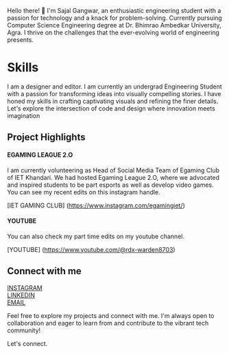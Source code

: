 Hello there! 👋 I'm Sajal Gangwar, an enthusiastic engineering student with a passion for technology and a knack for problem-solving. Currently pursuing Computer Science Engineering degree at Dr. Bhimrao Ambedkar University, Agra. I thrive on the challenges that the ever-evolving world of engineering presents.

# Skills
I am a designer and editor. I am currently an undergrad Engineering Student with a passion for transforming ideas into visually compelling stories.
I have honed my skills in crafting captivating visuals and refining the finer details.
Let's explore the intersection of code and design where innovation meets imagination

## Project Highlights

#### EGAMING LEAGUE 2.O
I am currently volunteering as Head of Social Media Team of Egaming Club of IET Khandari. We had hosted Egaming League 2.O, where we advocated and inspired students to 
be part esports as well as develop video games. You can see my recent edits on this instagram handle.

[IET GAMING CLUB] (https://www.instagram.com/egamingiet/)

#### YOUTUBE
You can also check my part time edits on my youtube channel.

[YOUTUBE] (https://www.youtube.com/@rdx-warden8703)

## Connect with me
[INSTAGRAM](https://www.instagram.com/btw_itz_sajall/)  <br/>
[LINKEDIN](https://www.linkedin.com/in/sajal-gangwar-9b572929b/) <br/>
[EMAIL](sajalgangwar2222@gmail.com)


Feel free to explore my projects and connect with me. I'm always open to collaboration and eager to learn from and contribute to the vibrant tech community!

Let's connect. 
